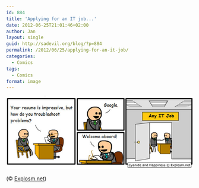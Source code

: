 ```yaml
---
id: 884
title: 'Applying for an IT job...'
date: 2012-06-25T21:01:46+02:00
author: Jan
layout: single
guid: http://sadevil.org/blog/?p=884
permalink: /2012/06/25/applying-for-an-it-job/
categories:
  - Comics
tags:
  - Comics
format: image
---
```

![Applying for an IT job...](/assets/images/2012/06/itjobs.jpg)

(&copy; [Explosm.net](http://explosm.net))
